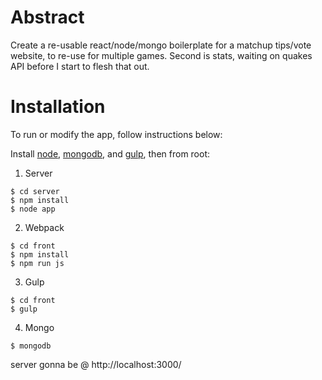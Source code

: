 # Abstract

Create a re-usable react/node/mongo boilerplate for a matchup tips/vote website, to re-use for multiple games.  Second is stats, waiting on quakes API before I start to flesh that out.

# Installation
To run or modify the app, follow instructions below:

Install [node], [mongodb], and [gulp], then from root:

1. Server
```
$ cd server
$ npm install
$ node app
```
2. Webpack
```
$ cd front 
$ npm install
$ npm run js
```
3. Gulp
```
$ cd front
$ gulp
```

4. Mongo
```
$ mongodb
```

server gonna be @ http://localhost:3000/


[Node]:https://nodejs.org/download/
[Gulp]:https://github.com/gulpjs/gulp/blob/master/docs/getting-started.md
[Mongodb]:https://docs.mongodb.com/manual/installation/


